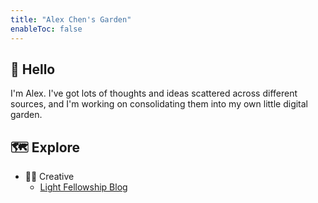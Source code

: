 ```yaml
---
title: "Alex Chen's Garden"
enableToc: false
---
```

## 👋 Hello

I'm Alex. I've got lots of thoughts and ideas scattered across different sources, and I'm working on consolidating them into my own little digital garden.

## 🗺 Explore
- 🧑‍🎨 Creative 
	- [Light Fellowship Blog](notes/Light%20Fellowship%20Blog.md)